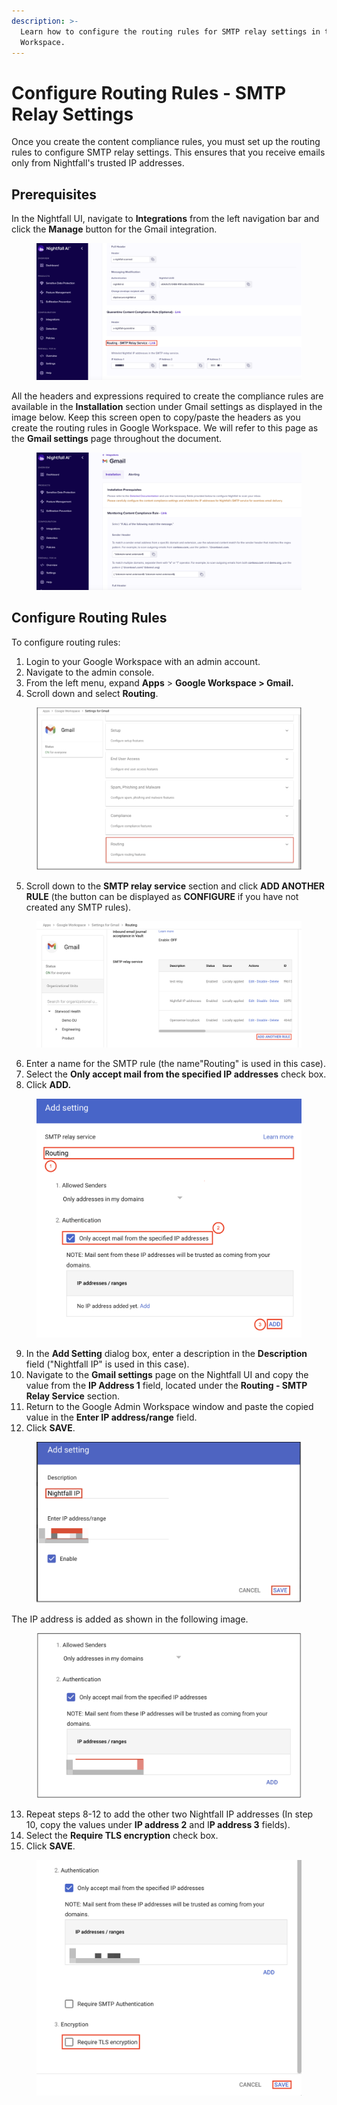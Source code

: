 ```yaml
---
description: >-
  Learn how to configure the routing rules for SMTP relay settings in the Google
  Workspace.
---
```


# Configure Routing Rules - SMTP Relay Settings

Once you create the content compliance rules, you must set up the routing rules to configure SMTP relay settings. This ensures that you receive emails only from Nightfall's trusted IP addresses.&#x20;

## Prerequisites

In the Nightfall UI, navigate to **Integrations** from the left navigation bar and click the **Manage** button for the Gmail integration.

<figure><img src="../../../.gitbook/assets/image (121).png" alt=""><figcaption></figcaption></figure>

All the headers and expressions required to create the compliance rules are available in the **Installation** section under Gmail settings as displayed in the image below. Keep this screen open to copy/paste the headers as you create the routing rules in Google Workspace. We will refer to this page as the **Gmail settings** page throughout the document.&#x20;

<figure><img src="../../../.gitbook/assets/image (1154).png" alt=""><figcaption></figcaption></figure>

## Configure Routing Rules

To configure routing rules:

1. Login to your Google Workspace with an admin account.
2. Navigate to the admin console.&#x20;
3. From the left menu, expand **Apps** > **Google Workspace > Gmail.**
4. Scroll down and select **Routing**.

<figure><img src="../../../.gitbook/assets/image (278).png" alt=""><figcaption></figcaption></figure>

5. Scroll down to the **SMTP relay service** section and click **ADD ANOTHER RULE** (the button can be displayed as **CONFIGURE** if you have not created any SMTP rules).

<figure><img src="../../../.gitbook/assets/image (123).png" alt=""><figcaption></figcaption></figure>

6. Enter a name for the SMTP rule (the name"Routing" is used in this case).&#x20;
7. Select the **Only accept mail from the specified IP addresses** check box.
8. Click **ADD.**

<figure><img src="../../../.gitbook/assets/image (122).png" alt="" width="563"><figcaption></figcaption></figure>

9. In the **Add Setting** dialog box, enter a description in the **Description** field ("Nightfall IP" is used in this case).&#x20;
10. Navigate to the **Gmail settings** page on the Nightfall UI and copy the value from the **IP Address 1** field, located under the **Routing - SMTP Relay Service** section.
11. Return to the Google Admin Workspace window and paste the copied value in the **Enter IP address/range** field.
12. Click **SAVE**.

<figure><img src="../../../.gitbook/assets/image (282).png" alt=""><figcaption></figcaption></figure>

The IP address is added as shown in the following image.&#x20;

<figure><img src="../../../.gitbook/assets/image (283).png" alt=""><figcaption></figcaption></figure>

13. Repeat steps 8-12 to add the other two Nightfall IP addresses (In step 10, copy the values under **IP address 2** and I**P address 3** fields).
14. Select the **Require TLS encryption** check box.
15. Click **SAVE**.

<figure><img src="../../../.gitbook/assets/image (1010).png" alt="" width="563"><figcaption></figcaption></figure>

